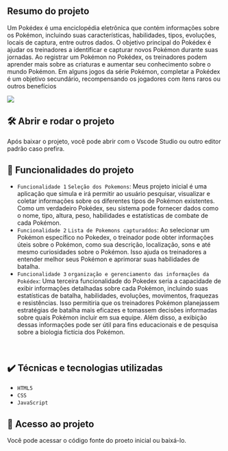 
## Resumo do projeto

Um Pokédex é uma enciclopédia eletrônica que contém informações sobre os Pokémon, incluindo suas características, habilidades, tipos, evoluções, locais de captura, entre outros dados. O objetivo principal do Pokédex é ajudar os treinadores a identificar e capturar novos Pokémon durante suas jornadas. Ao registrar um Pokémon no Pokédex, os treinadores podem aprender mais sobre as criaturas e aumentar seu conhecimento sobre o mundo Pokémon. Em alguns jogos da série Pokémon, completar a Pokédex é um objetivo secundário, recompensando os jogadores com itens raros ou outros benefícios
<p>
<img src="http://img.shields.io/static/v1?label=STATUS&message=EM%20DESENVOLVIMENTO&color=GREEN&style=for-the-badge"/>
</p>

## 🛠️ Abrir e rodar o projeto
Após baixar o projeto, você pode abrir com o Vscode Studio ou outro editor padrão caso  prefira.

## 🔨 Funcionalidades do projeto

- `Funcionalidade 1` `Seleção dos Pokemons`: Meus projeto inicial é uma aplicação que simula e irá permitir ao usuário pesquisar, visualizar e coletar informações sobre os diferentes tipos de Pokémon existentes. Como um verdadeiro Pokédex, seu sistema pode fornecer dados como o nome, tipo, altura, peso, habilidades e estatísticas de combate de cada Pokémon.
- `Funcionalidade 2` `Lista de Pokemons capturaddos`: Ao selecionar um Pokémon específico no Pokedex, o treinador pode obter informações úteis sobre o Pokémon, como sua descrição, localização, sons e até mesmo curiosidades sobre o Pokémon. Isso ajuda os treinadores a entender melhor seus Pokémon e aprimorar suas habilidades de batalha.
- `Funcionalidade 3` `organização e gerenciamento das informações da Pokédex`: Uma terceira funcionalidade do Pokedex seria a capacidade de exibir informações detalhadas sobre cada Pokémon, incluindo suas estatísticas de batalha, habilidades, evoluções, movimentos, fraquezas e resistências. Isso permitiria que os treinadores Pokémon planejassem estratégias de batalha mais eficazes e tomassem decisões informadas sobre quais Pokémon incluir em sua equipe. Além disso, a exibição dessas informações pode ser útil para fins educacionais e de pesquisa sobre a biologia fictícia dos Pokémon.
<br/>

## ✔️ Técnicas e tecnologias utilizadas

- ``HTML5``
- ``CSS``
- ``JavaScript``

## 📁 Acesso ao projeto

Você pode acessar o código fonte do proeto inicial ou baixá-lo.
